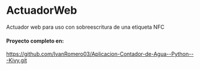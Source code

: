 # ActuadorWeb
Actuador web para uso con sobreescritura de una etiqueta NFC

#### Proyecto completo en:

https://github.com/IvanRomero03/Aplicacion-Contador-de-Agua--Python---Kivy.git
